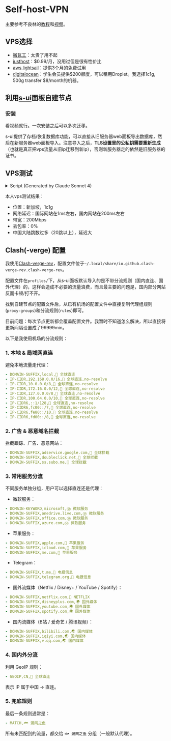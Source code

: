 # Self-host-VPN

主要参考不良林的[教程](https://bulianglin.com/archives/nicename.html)和[视频](https://youtu.be/MgtOAVOXBWo)。

## VPS选择

- [搬瓦工](https://bwh1.net/aff.php)：太贵了用不起
- [justhost](https://www.justhost.com/)：$0.99/月，没用过但是很有性价比
- [aws lightsail](https://aws.amazon.com/lightsail/)：提供3个月的免费试用
- [digitalocean](https://www.digitalocean.com/)：学生会员提供$200额度，可以租用Droplet。我选择1c1g, 500g transfer $8/month的机器。

## 利用[s-ui](https://github.com/alireza0/s-ui)面板自建节点

### 安装

看视频就行。一次安装之后可以多次迁移。

s-ui提供了存档/恢复数据库功能，可以直接从旧服务器web面板导出数据库，然后在新服务器web面板导入。注意导入之后，**TLS设置里的公私钥需要重新生成**（也就是真正把vps流量从旧ip迁移到新ip），否则新服务器走的依然是旧服务器的证书。

## VPS测试

<details>  
<summary>Script (Generated by Claude Sonnet 4)</summary>

```bash
{% include "./network-test.sh" %}
```
</details>

本人vps测试结果：

- 位置：新加坡，1c1g
- 网络延迟：国际网站在1ms左右，国内网站在200ms左右
- 带宽：200Mbps
- 丢包率：0%
- 中国大陆跳数过多（20跳以上），延迟大

## Clash(-verge) 配置

我使用[Clash-verge-rev](https://github.com/clash-verge-rev/clash-verge-rev)，配置文件位于`~/.local/share/io.github.clash-verge-rev.clash-verge-rev`。

配置文件在`profiles/`下，从s-ui面板默认导入的是不带分流规则（国内直连、国外代理）的，这样会造成不必要的流量浪费，而且最主要的问题是，国内部分网站反而卡顿/打不开。

找到自建节点的配置文件后，从已有机场的配置文件中直接复制代理组规则(`proxy-groups`)和分流规则(`rules`)即可。

目前问题：每次节点更新都会覆盖配置文件。我暂时不知道怎么解决，所以直接将更新间隔设置成了99999min。

以下是我使用机场的分流规则：

### 1. **本地 & 局域网直连**

避免本地流量走代理：

```yaml
- DOMAIN-SUFFIX,local,🎯 全球直连
- IP-CIDR,192.168.0.0/16,🎯 全球直连,no-resolve
- IP-CIDR,10.0.0.0/8,🎯 全球直连,no-resolve
- IP-CIDR,172.16.0.0/12,🎯 全球直连,no-resolve
- IP-CIDR,127.0.0.0/8,🎯 全球直连,no-resolve
- IP-CIDR,100.64.0.0/10,🎯 全球直连,no-resolve
- IP-CIDR6,::1/128,🎯 全球直连,no-resolve
- IP-CIDR6,fc00::/7,🎯 全球直连,no-resolve
- IP-CIDR6,fe80::/10,🎯 全球直连,no-resolve
- IP-CIDR6,fd00::/8,🎯 全球直连,no-resolve
```

### 2. **广告 & 恶意域名拦截**

拦截跟踪、广告、恶意网站：

```yaml
- DOMAIN-SUFFIX,adservice.google.com,🛑 全球拦截
- DOMAIN-SUFFIX,doubleclick.net,🛑 全球拦截
- DOMAIN-SUFFIX,ss.subo.me,🛑 全球拦截
```

### 3. **常用服务分流**

不同服务单独分组，用户可以选择直连还是代理：

* 微软服务：

```yaml
- DOMAIN-KEYWORD,microsoft,Ⓜ️ 微软服务
- DOMAIN-SUFFIX,onedrive.live.com,Ⓜ️ 微软服务
- DOMAIN-SUFFIX,office.com,Ⓜ️ 微软服务
- DOMAIN-SUFFIX,azure.com,Ⓜ️ 微软服务
```

* 苹果服务：

```yaml
- DOMAIN-SUFFIX,apple.com,🍎 苹果服务
- DOMAIN-SUFFIX,icloud.com,🍎 苹果服务
- DOMAIN-SUFFIX,me.com,🍎 苹果服务
```

* Telegram：

```yaml
- DOMAIN-SUFFIX,t.me,📲 电报信息
- DOMAIN-SUFFIX,telegram.org,📲 电报信息
```

* 国外流媒体（Netflix / Disney+ / YouTube / Spotify）：

```yaml
- DOMAIN-SUFFIX,netflix.com,🎥 NETFLIX
- DOMAIN-SUFFIX,disneyplus.com,🌍 国外媒体
- DOMAIN-SUFFIX,youtube.com,🌍 国外媒体
- DOMAIN-SUFFIX,spotify.com,🌍 国外媒体
```

* 国内流媒体（B站 / 爱奇艺 / 腾讯视频）：

```yaml
- DOMAIN-SUFFIX,bilibili.com,🌏 国内媒体
- DOMAIN-SUFFIX,iqiyi.com,🌏 国内媒体
- DOMAIN-SUFFIX,v.qq.com,🌏 国内媒体
```

### 4. **国内外分流**

利用 GeoIP 规则：

```yaml
- GEOIP,CN,🎯 全球直连
```

表示 IP 属于中国 → 直连。

### 5. **兜底规则**

最后一条规则通常是：

```yaml
- MATCH,🐟 漏网之鱼
```

所有未匹配到的流量，都交给 `🐟 漏网之鱼` 分组（一般默认代理）。